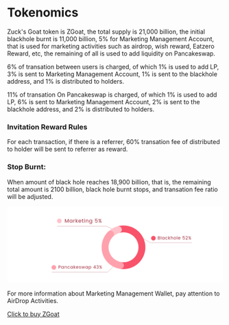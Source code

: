 # Tokenomics

Zuck's Goat token is ZGoat, the total supply is 21,000 billion, the initial blackhole burnt is 11,000 billion, 5% for Marketing Management Account, that is used for marketing activities such as airdrop, wish reward, Eatzero Reward, etc, the remaining of all is used to add liquidity on Pancakeswap.

6% of transation between users is charged, of which 1% is used to add LP, 3% is sent to Marketing Management Account, 1% is sent to the blackhole address, and 1% is distributed to holders.

11% of transation On Pancakeswap is charged,  of which 1% is used to add LP, 6% is sent to Marketing Management Account, 2% is sent to the blackhole address, and 2% is distributed to holders.



### Invitation Reward Rules <a id="q2N6Q"></a>

For each transaction, if there is a referrer, 60% transation fee of distributed to holder will be sent to referrer as reward.

### Stop Burnt: <a id="y4Gkm"></a>

When amount of black hole reaches 18,900 billion, that is, the remaining total amount is 2100 billion, black hole burnt stops, and transation fee ratio will be adjusted.

![\( Token allocation \)](../.gitbook/assets/04-dai-bi-fen-pei-.png)

For more information about Marketing Management Wallet, pay attention to AirDrop Activities.

[Click to buy ZGoat](https://exchange.pancakeswap.finance/#/swap)  


